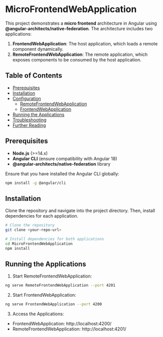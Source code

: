# MicroFrontendWebApplication

This project demonstrates a **micro frontend** architecture in Angular using **@angular-architects/native-federation**. The architecture includes two applications:

1. **FrontendWebApplication**: The host application, which loads a remote component dynamically.
2. **RemoteFrontendWebApplication**: The remote application, which exposes components to be consumed by the host application.

## Table of Contents
- [Prerequisites](#prerequisites)
- [Installation](#installation)
- [Configuration](#configuration)
  - [RemoteFrontendWebApplication](#remote-frontend-web-application)
  - [FrontendWebApplication](#frontend-web-application)
- [Running the Applications](#running-the-applications)
- [Troubleshooting](#troubleshooting)
- [Further Reading](#further-reading)

## Prerequisites

- **Node.js** (>=14.x)
- **Angular CLI** (ensure compatibility with Angular 18)
- **@angular-architects/native-federation** library

Ensure that you have installed the Angular CLI globally:

```bash
npm install -g @angular/cli
```

## Installation
Clone the repository and navigate into the project directory. Then, install dependencies for each application.

```bash
# Clone the repository
git clone <your-repo-url>

# Install dependencies for both applications
cd MicroFrontendWebApplication
npm install
```

## Running the Applications
1.  Start RemoteFrontendWebApplication:
```bash
ng serve RemoteFrontendWebApplication --port 4201
```
2.  Start FrontendWebApplication:
```bash
ng serve FrontendWebApplication --port 4200
```
3. Access the Applications:
- FrontendWebApplication: http://localhost:4200/
- RemoteFrontendWebApplication: http://localhost:4201/